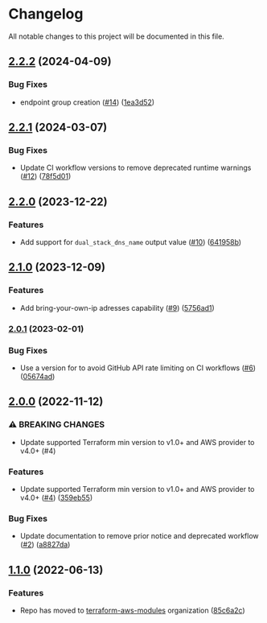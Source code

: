 # Changelog

All notable changes to this project will be documented in this file.

## [2.2.2](https://github.com/terraform-aws-modules/terraform-aws-global-accelerator/compare/v2.2.1...v2.2.2) (2024-04-09)


### Bug Fixes

* endpoint group creation ([#14](https://github.com/terraform-aws-modules/terraform-aws-global-accelerator/issues/14)) ([1ea3d52](https://github.com/terraform-aws-modules/terraform-aws-global-accelerator/commit/1ea3d5267fa6eab1b4e7ee6565315000c78330c0))

## [2.2.1](https://github.com/terraform-aws-modules/terraform-aws-global-accelerator/compare/v2.2.0...v2.2.1) (2024-03-07)


### Bug Fixes

* Update CI workflow versions to remove deprecated runtime warnings ([#12](https://github.com/terraform-aws-modules/terraform-aws-global-accelerator/issues/12)) ([78f5d01](https://github.com/terraform-aws-modules/terraform-aws-global-accelerator/commit/78f5d01e3fbe874816104c157c3ac083457bb5c2))

## [2.2.0](https://github.com/terraform-aws-modules/terraform-aws-global-accelerator/compare/v2.1.0...v2.2.0) (2023-12-22)


### Features

* Add support for `dual_stack_dns_name` output value ([#10](https://github.com/terraform-aws-modules/terraform-aws-global-accelerator/issues/10)) ([641958b](https://github.com/terraform-aws-modules/terraform-aws-global-accelerator/commit/641958b8800b97beb7018c38468e5fc0745d90e4))

## [2.1.0](https://github.com/terraform-aws-modules/terraform-aws-global-accelerator/compare/v2.0.1...v2.1.0) (2023-12-09)


### Features

* Add bring-your-own-ip adresses capability ([#9](https://github.com/terraform-aws-modules/terraform-aws-global-accelerator/issues/9)) ([5756ad1](https://github.com/terraform-aws-modules/terraform-aws-global-accelerator/commit/5756ad1ec57a883c853b6ecfdd43d820b5c7106a))

### [2.0.1](https://github.com/terraform-aws-modules/terraform-aws-global-accelerator/compare/v2.0.0...v2.0.1) (2023-02-01)


### Bug Fixes

* Use a version for  to avoid GitHub API rate limiting on CI workflows ([#6](https://github.com/terraform-aws-modules/terraform-aws-global-accelerator/issues/6)) ([05674ad](https://github.com/terraform-aws-modules/terraform-aws-global-accelerator/commit/05674adb669b9f25fbca5fbe33c20169ee8483aa))

## [2.0.0](https://github.com/terraform-aws-modules/terraform-aws-global-accelerator/compare/v1.1.0...v2.0.0) (2022-11-12)


### ⚠ BREAKING CHANGES

* Update supported Terraform min version to v1.0+ and AWS provider to v4.0+ (#4)

### Features

* Update supported Terraform min version to v1.0+ and AWS provider to v4.0+ ([#4](https://github.com/terraform-aws-modules/terraform-aws-global-accelerator/issues/4)) ([359eb55](https://github.com/terraform-aws-modules/terraform-aws-global-accelerator/commit/359eb55a52dfd8a0009e3da23880ee395fd9004a))


### Bug Fixes

* Update documentation to remove prior notice and deprecated workflow ([#2](https://github.com/terraform-aws-modules/terraform-aws-global-accelerator/issues/2)) ([a8827da](https://github.com/terraform-aws-modules/terraform-aws-global-accelerator/commit/a8827dada0f62f11ab4ec5b5838b48718eda0966))

## [1.1.0](https://github.com/clowdhaus/terraform-aws-global-accelerator/compare/v1.0.1...v1.1.0) (2022-06-13)


### Features

* Repo has moved to [terraform-aws-modules](https://github.com/terraform-aws-modules/terraform-aws-global-accelerator) organization ([85c6a2c](https://github.com/clowdhaus/terraform-aws-global-accelerator/commit/85c6a2c4e0c36f60af702e2095cd7b927c08e08c))
